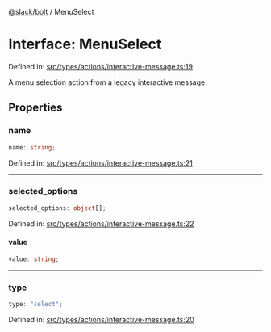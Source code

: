 [@slack/bolt](../index.md) / MenuSelect

# Interface: MenuSelect

Defined in: [src/types/actions/interactive-message.ts:19](https://github.com/slackapi/bolt-js/blob/main/src/types/actions/interactive-message.ts#L19)

A menu selection action from a legacy interactive message.

## Properties

### name

```ts
name: string;
```

Defined in: [src/types/actions/interactive-message.ts:21](https://github.com/slackapi/bolt-js/blob/main/src/types/actions/interactive-message.ts#L21)

***

### selected\_options

```ts
selected_options: object[];
```

Defined in: [src/types/actions/interactive-message.ts:22](https://github.com/slackapi/bolt-js/blob/main/src/types/actions/interactive-message.ts#L22)

#### value

```ts
value: string;
```

***

### type

```ts
type: "select";
```

Defined in: [src/types/actions/interactive-message.ts:20](https://github.com/slackapi/bolt-js/blob/main/src/types/actions/interactive-message.ts#L20)
